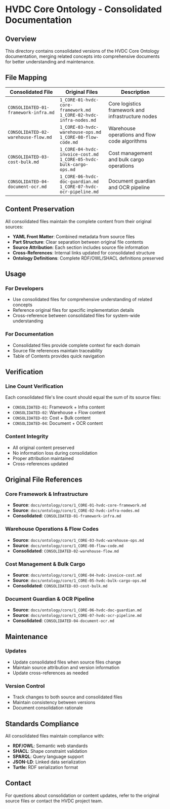 # HVDC Core Ontology - Consolidated Documentation

## Overview

This directory contains consolidated versions of the HVDC Core Ontology documentation, merging related concepts into comprehensive documents for better understanding and maintenance.

## File Mapping

| Consolidated File | Original Files | Description |
|------------------|----------------|-------------|
| `CONSOLIDATED-01-framework-infra.md` | `1_CORE-01-hvdc-core-framework.md`<br>`1_CORE-02-hvdc-infra-nodes.md` | Core logistics framework and infrastructure nodes |
| `CONSOLIDATED-02-warehouse-flow.md` | `1_CORE-03-hvdc-warehouse-ops.md`<br>`1_CORE-08-flow-code.md` | Warehouse operations and flow code algorithms |
| `CONSOLIDATED-03-cost-bulk.md` | `1_CORE-04-hvdc-invoice-cost.md`<br>`1_CORE-05-hvdc-bulk-cargo-ops.md` | Cost management and bulk cargo operations |
| `CONSOLIDATED-04-document-ocr.md` | `1_CORE-06-hvdc-doc-guardian.md`<br>`1_CORE-07-hvdc-ocr-pipeline.md` | Document guardian and OCR pipeline |

## Content Preservation

All consolidated files maintain the complete content from their original sources:

- **YAML Front Matter**: Combined metadata from source files
- **Part Structure**: Clear separation between original file contents
- **Source Attribution**: Each section includes source file information
- **Cross-References**: Internal links updated for consolidated structure
- **Ontology Definitions**: Complete RDF/OWL/SHACL definitions preserved

## Usage

### For Developers
- Use consolidated files for comprehensive understanding of related concepts
- Reference original files for specific implementation details
- Cross-reference between consolidated files for system-wide understanding

### For Documentation
- Consolidated files provide complete context for each domain
- Source file references maintain traceability
- Table of Contents provides quick navigation

## Verification

### Line Count Verification
Each consolidated file's line count should equal the sum of its source files:

- `CONSOLIDATED-01`: Framework + Infra content
- `CONSOLIDATED-02`: Warehouse + Flow content
- `CONSOLIDATED-03`: Cost + Bulk content
- `CONSOLIDATED-04`: Document + OCR content

### Content Integrity
- All original content preserved
- No information loss during consolidation
- Proper attribution maintained
- Cross-references updated

## Original File References

### Core Framework & Infrastructure
- **Source**: `docs/ontology/core/1_CORE-01-hvdc-core-framework.md`
- **Source**: `docs/ontology/core/1_CORE-02-hvdc-infra-nodes.md`
- **Consolidated**: `CONSOLIDATED-01-framework-infra.md`

### Warehouse Operations & Flow Codes
- **Source**: `docs/ontology/core/1_CORE-03-hvdc-warehouse-ops.md`
- **Source**: `docs/ontology/core/1_CORE-08-flow-code.md`
- **Consolidated**: `CONSOLIDATED-02-warehouse-flow.md`

### Cost Management & Bulk Cargo
- **Source**: `docs/ontology/core/1_CORE-04-hvdc-invoice-cost.md`
- **Source**: `docs/ontology/core/1_CORE-05-hvdc-bulk-cargo-ops.md`
- **Consolidated**: `CONSOLIDATED-03-cost-bulk.md`

### Document Guardian & OCR Pipeline
- **Source**: `docs/ontology/core/1_CORE-06-hvdc-doc-guardian.md`
- **Source**: `docs/ontology/core/1_CORE-07-hvdc-ocr-pipeline.md`
- **Consolidated**: `CONSOLIDATED-04-document-ocr.md`

## Maintenance

### Updates
- Update consolidated files when source files change
- Maintain source attribution and version information
- Update cross-references as needed

### Version Control
- Track changes to both source and consolidated files
- Maintain consistency between versions
- Document consolidation rationale

## Standards Compliance

All consolidated files maintain compliance with:
- **RDF/OWL**: Semantic web standards
- **SHACL**: Shape constraint validation
- **SPARQL**: Query language support
- **JSON-LD**: Linked data serialization
- **Turtle**: RDF serialization format

## Contact

For questions about consolidation or content updates, refer to the original source files or contact the HVDC project team.
